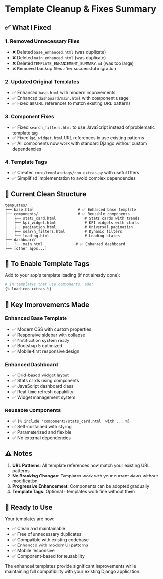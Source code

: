 # Template Cleanup & Fixes Summary

## ✅ **What I Fixed**

### **1. Removed Unnecessary Files**
- ❌ Deleted `base_enhanced.html` (was duplicate)
- ❌ Deleted `main_enhanced.html` (was duplicate) 
- ❌ Deleted `TEMPLATE_ENHANCEMENT_SUMMARY.md` (was too large)
- ❌ Removed backup files after successful migration

### **2. Updated Original Templates**
- ✅ Enhanced `base.html` with modern improvements
- ✅ Enhanced `dashboard/main.html` with component usage
- ✅ Fixed all URL references to match existing URL patterns

### **3. Component Fixes**
- ✅ Fixed `search_filters.html` to use JavaScript instead of problematic template tag
- ✅ Fixed `kpi_widget.html` URL references to use existing patterns
- ✅ All components now work with standard Django without custom dependencies

### **4. Template Tags**
- ✅ Created `core/templatetags/coo_extras.py` with useful filters
- ✅ Simplified implementation to avoid complex dependencies

## 📂 **Current Clean Structure**

```
templates/
├── base.html                    # ✅ Enhanced base template
├── components/                  # ✅ Reusable components
│   ├── stats_card.html             # Stats cards with trends
│   ├── kpi_widget.html             # KPI widgets with charts  
│   ├── pagination.html             # Universal pagination
│   ├── search_filters.html         # Dynamic filters
│   └── loading.html                # Loading states
├── dashboard/
│   └── main.html               # ✅ Enhanced dashboard
└── [other apps...]
```

## 🔧 **To Enable Template Tags**

Add to your app's template loading (if not already done):

```python
# In templates that use components, add:
{% load coo_extras %}
```

## 🎯 **Key Improvements Made**

### **Enhanced Base Template**
- ✅ Modern CSS with custom properties
- ✅ Responsive sidebar with collapse
- ✅ Notification system ready
- ✅ Bootstrap 5 optimized
- ✅ Mobile-first responsive design

### **Enhanced Dashboard**
- ✅ Grid-based widget layout
- ✅ Stats cards using components
- ✅ JavaScript dashboard class
- ✅ Real-time refresh capability
- ✅ Widget management system

### **Reusable Components**
- ✅ `{% include 'components/stats_card.html' with ... %}`
- ✅ Self-contained with styling
- ✅ Parameterized and flexible
- ✅ No external dependencies

## ⚠️ **Notes**

1. **URL Patterns**: All template references now match your existing URL patterns
2. **No Breaking Changes**: Templates work with your current views without modification
3. **Progressive Enhancement**: Components can be adopted gradually
4. **Template Tags**: Optional - templates work fine without them

## 🚀 **Ready to Use**

Your templates are now:
- ✅ Clean and maintainable
- ✅ Free of unnecessary duplicates
- ✅ Compatible with existing codebase
- ✅ Enhanced with modern UI patterns
- ✅ Mobile responsive
- ✅ Component-based for reusability

The enhanced templates provide significant improvements while maintaining full compatibility with your existing Django application.